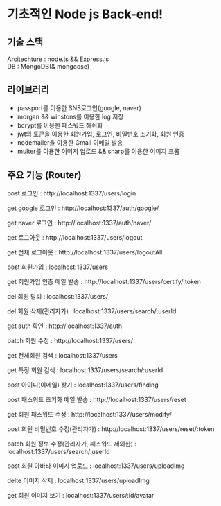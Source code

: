# 기초적인 Node js Back-end!

## 기술 스택

Arcitechture : node.js && Express.js  
DB : MongoDB(& mongoose)

## 라이브러리

-   passport를 이용한 SNS로그인(google, naver)
-   morgan && winstons를 이용한 log 저장
-   bcrypt를 이용한 패스워드 해쉬화
-   jwt의 토큰을 이용한 회원가입, 로그인, 비밀번호 초기화, 회원 인증
-   nodemailer을 이용한 Gmail 이메일 발송
-   multer를 이용한 이미지 업로드 && sharp를 이용한 이미지 크롭

## 주요 기능 (Router)

post 로그인 : http://localhost:1337/users/login

get google 로그인 : http://localhost:1337/auth/google/

get naver 로그인 : http://localhost:1337/auth/naver/

get 로그아웃 : http://localhost:1337/users/logout

get 전체 로그아웃 : http://localhost:1337/users/logoutAll

post 회원가입 : localhost:1337/users

get 회원가입 인증 메일 발송 : http://localhost:1337/users/certify/:token

del 회원 탈퇴 : localhost:1337/users/

del 회원 삭제(관리자가) : localhost:1337/users/search/:userId

get auth 확인 : http://localhost:1337/auth

patch 회원 수정 : http://localhost:1337/users/

get 전체회원 검색 : localhost:1337/users

get 특정 회원 검색 : localhost:1337/users/search/:userId

post 아이디(이메일) 찾기 : localhost:1337/users/finding

post 패스워드 초기화 메일 발송 : http://localhost:1337/users/reset

get 회원 패스워드 수정 : http://localhost:1337/users/modify/

post 회원 비밀번호 수정(관리자가) : http://localhost:1337/users/reset/:token

patch 회원 정보 수정(관리자가, 패스워드 제외한) : localhost:1337/users/search/:userId

post 회원 아바타 이미지 업로드 : localhost:1337/users/uploadImg

delte 이미지 삭제 : localhost:1337/users/uploadImg

get 회원 이미지 보기 : localhost:1337/users/:id/avatar
